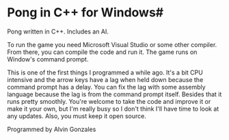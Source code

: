 # Pong in C++ for Windows#
Pong written in C++. Includes an AI.

To run the game you need Microsoft Visual Studio or some other compiler. From there, you can
compile the code and run it. The game runs on Window's command prompt. 

This is one of the first things I programmed a while ago. 
It's a bit CPU intensive and the arrow keys have a lag when held down because the command prompt has a delay. 
You can fix the lag with some assembly language because the lag is from the command prompt itself. Besides that
it runs pretty smoothly. You're welcome to take the code and improve it or make it your own, 
but I'm really busy so I don't think I'll have time to look at any updates. Also, you must keep it open source.

Programmed by Alvin Gonzales
